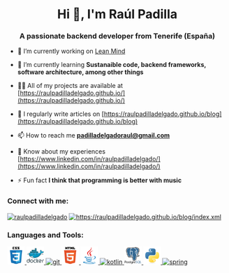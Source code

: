 <h1 align="center">Hi 👋, I'm Raúl Padilla</h1>
<h3 align="center">A passionate backend developer from Tenerife (España)</h3>

- 🔭 I’m currently working on [Lean Mind](https://github.com/lean-mind)

- 🌱 I’m currently learning **Sustanaible code, backend frameworks, software architecture, among other things**

- 👨‍💻 All of my projects are available at [https://raulpadilladelgado.github.io/](https://raulpadilladelgado.github.io/)

- 📝 I regularly write articles on [https://raulpadilladelgado.github.io/blog](https://raulpadilladelgado.github.io/blog)

- 📫 How to reach me **padilladelgadoraul@gmail.com**

- 📄 Know about my experiences [https://www.linkedin.com/in/raulpadilladelgado/](https://www.linkedin.com/in/raulpadilladelgado/)

- ⚡ Fun fact **I think that programming is better with music**

<h3 align="left">Connect with me:</h3>
<p align="left">
<a href="https://linkedin.com/in/raulpadilladelgado" target="blank"><img align="center" src="https://raw.githubusercontent.com/rahuldkjain/github-profile-readme-generator/master/src/images/icons/Social/linked-in-alt.svg" alt="raulpadilladelgado" height="30" width="40" /></a>
<a href="https://raulpadilladelgado.github.io/blog/index.xml" target="blank"><img align="center" src="https://raw.githubusercontent.com/rahuldkjain/github-profile-readme-generator/master/src/images/icons/Social/rss.svg" alt="https://raulpadilladelgado.github.io/blog/index.xml" height="30" width="40" /></a>
</p>

<h3 align="left">Languages and Tools:</h3>
<p align="left"> <a href="https://www.w3schools.com/css/" target="_blank" rel="noreferrer"> <img src="https://raw.githubusercontent.com/devicons/devicon/master/icons/css3/css3-original-wordmark.svg" alt="css3" width="40" height="40"/> </a> <a href="https://www.docker.com/" target="_blank" rel="noreferrer"> <img src="https://raw.githubusercontent.com/devicons/devicon/master/icons/docker/docker-original-wordmark.svg" alt="docker" width="40" height="40"/> </a> <a href="https://git-scm.com/" target="_blank" rel="noreferrer"> <img src="https://www.vectorlogo.zone/logos/git-scm/git-scm-icon.svg" alt="git" width="40" height="40"/> </a> <a href="https://www.w3.org/html/" target="_blank" rel="noreferrer"> <img src="https://raw.githubusercontent.com/devicons/devicon/master/icons/html5/html5-original-wordmark.svg" alt="html5" width="40" height="40"/> </a> <a href="https://www.java.com" target="_blank" rel="noreferrer"> <img src="https://raw.githubusercontent.com/devicons/devicon/master/icons/java/java-original.svg" alt="java" width="40" height="40"/> </a> <a href="https://kotlinlang.org" target="_blank" rel="noreferrer"> <img src="https://www.vectorlogo.zone/logos/kotlinlang/kotlinlang-icon.svg" alt="kotlin" width="40" height="40"/> </a> <a href="https://www.postgresql.org" target="_blank" rel="noreferrer"> <img src="https://raw.githubusercontent.com/devicons/devicon/master/icons/postgresql/postgresql-original-wordmark.svg" alt="postgresql" width="40" height="40"/> </a> <a href="https://www.python.org" target="_blank" rel="noreferrer"> <img src="https://raw.githubusercontent.com/devicons/devicon/master/icons/python/python-original.svg" alt="python" width="40" height="40"/> </a> <a href="https://spring.io/" target="_blank" rel="noreferrer"> <img src="https://www.vectorlogo.zone/logos/springio/springio-icon.svg" alt="spring" width="40" height="40"/> </a> </p>


